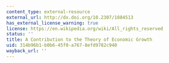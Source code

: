 ```yaml
---
content_type: external-resource
external_url: http://dx.doi.org/10.2307/1884513
has_external_license_warning: true
license: https://en.wikipedia.org/wiki/All_rights_reserved
status: ''
title: A Contribution to the Theory of Economic Growth
uid: 314b96b1-b0b6-45f0-a767-8efd9782c940
wayback_url: ''
---
```

